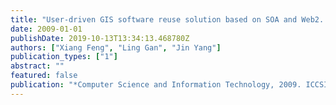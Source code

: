 ```yaml
---
title: "User-driven GIS software reuse solution based on SOA and Web2. 0 concept"
date: 2009-01-01
publishDate: 2019-10-13T13:34:13.468780Z
authors: ["Xiang Feng", "Ling Gan", "Jin Yang"]
publication_types: ["1"]
abstract: ""
featured: false
publication: "*Computer Science and Information Technology, 2009. ICCSIT 2009. 2nd IEEE International Conference on*"
---
```



